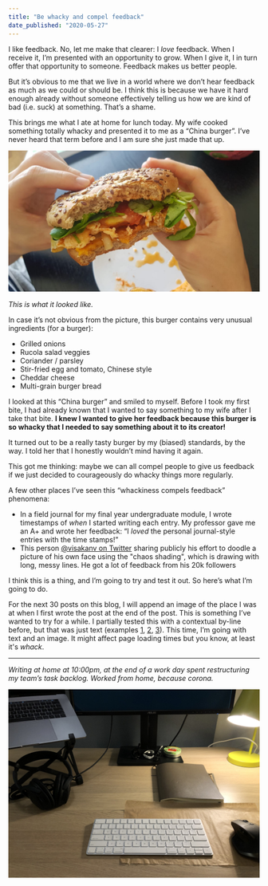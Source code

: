 ```yaml
---
title: "Be whacky and compel feedback"
date_published: "2020-05-27"
---
```


I like feedback. No, let me make that clearer: I *love* feedback. When I receive it, I’m presented with an opportunity to grow. When I give it, I in turn offer that opportunity to someone. Feedback makes us better people.

But it’s obvious to me that we live in a world where we don’t hear feedback as much as we could or should be. I think this is because we have it hard enough already without someone effectively telling us how we are kind of bad (i.e. suck) at something. That’s a shame.

This brings me what I ate at home for lunch today. My wife cooked something totally whacky and presented it to me as a “China burger”. I’ve never heard that term before and I am sure she just made that up.

![China burger made by my wife](images/china-burger.jpg)

*This is what it looked like.*

In case it’s not obvious from the picture, this burger contains very unusual ingredients (for a burger):

- Grilled onions
- Rucola salad veggies
- Coriander / parsley
- Stir-fried egg and tomato, Chinese style
- Cheddar cheese
- Multi-grain burger bread

I looked at this “China burger” and smiled to myself. Before I took my first bite, I had already known that I wanted to say something to my wife after I take that bite. **I knew I wanted to give her feedback because this burger is so whacky that I needed to say something about it to its creator!**

It turned out to be a really tasty burger by my (biased) standards, by the way. I told her that I honestly wouldn’t mind having it again.

This got me thinking: maybe we can all compel people to give us feedback if we just decided to courageously do whacky things more regularly.

A few other places I’ve seen this “whackiness compels feedback” phenomena:

- In a field journal for my final year undergraduate module, I wrote timestamps of *when* I started writing each entry. My professor gave me an A+ and wrote her feedback: “I *loved* the personal journal-style entries with the time stamps!”
- This person [@visakanv on Twitter](https://twitter.com/visakanv/status/1265188788914974720) sharing publicly his effort to doodle a picture of his own face using the "chaos shading", which is drawing with long, messy lines. He got a lot of feedback from his 20k followers

I think this is a thing, and I’m going to try and test it out. So here’s what I’m going to do.

For the next 30 posts on this blog, I will append an image of the place I was at when I first wrote the post at the end of the post. This is something I’ve wanted to try for a while. I partially tested this with a contextual by-line before, but that was just text (examples [1](/2018-08-12-all-the-peace-from-within), [2](/2018-08-11-cappuccino-people), [3](/2018-07-28-reflecting-on-1-month-of-being-vegetarian)). This time, I’m going with text and an image. It might affect page loading times but you know, at least it's _whack_.

---

_Writing at home at 10:00pm, at the end of a work day spent restructuring my team’s task backlog. Worked from home, because corona._

![Nick Ang's writing desk for 27.05.2020](images/nickang-writing-27-05-2020.JPG)